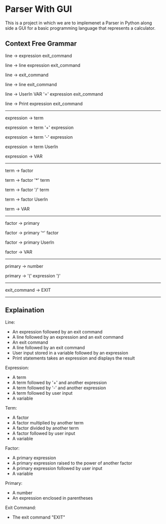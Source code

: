 # Parser With GUI
This is a project in which we are to implemenet a Parser in Python along side a GUI for a basic programming language that represents a calculator.

## Context Free Grammar

line            → expression exit_command

line            → line expression exit_command

line            → exit_command

line            → line exit_command

line            → UserIn VAR '=' expression exit_command

line            → Print expression exit_command

***

expression      → term

expression      → term '+' expression

expression      → term '-' expression

expression      → term UserIn

expression      → VAR

***

term            → factor

term            → factor '*' term

term            → factor '/' term

term            → factor UserIn

term            → VAR

***

factor          → primary

factor          → primary '^' factor

factor          → primary UserIn

factor          → VAR

***

primary         → number

primary         → '(' expression ')'

***

exit_command    → EXIT

***

## Explaination

Line:
- An expression followed by an exit command
- A line followed by an expression and an exit command
- An exit command
- A line followed by an exit command
- User input stored in a variable followed by an expression
- Print statements takes an expression and displays the result

Expression:
- A term
- A term followed by '+' and another expression
- A term followed by '-' and another expression
- A term followed by user input
- A variable

Term:
- A factor
- A factor multiplied by another term
- A factor divided by another term
- A factor followed by user input
- A variable

Factor:
- A primary expression
- A primary expression raised to the power of another factor
- A primary expression followed by user input
- A variable

Primary:
- A number
- An expression enclosed in parentheses

Exit Command:
- The exit command "EXIT"
